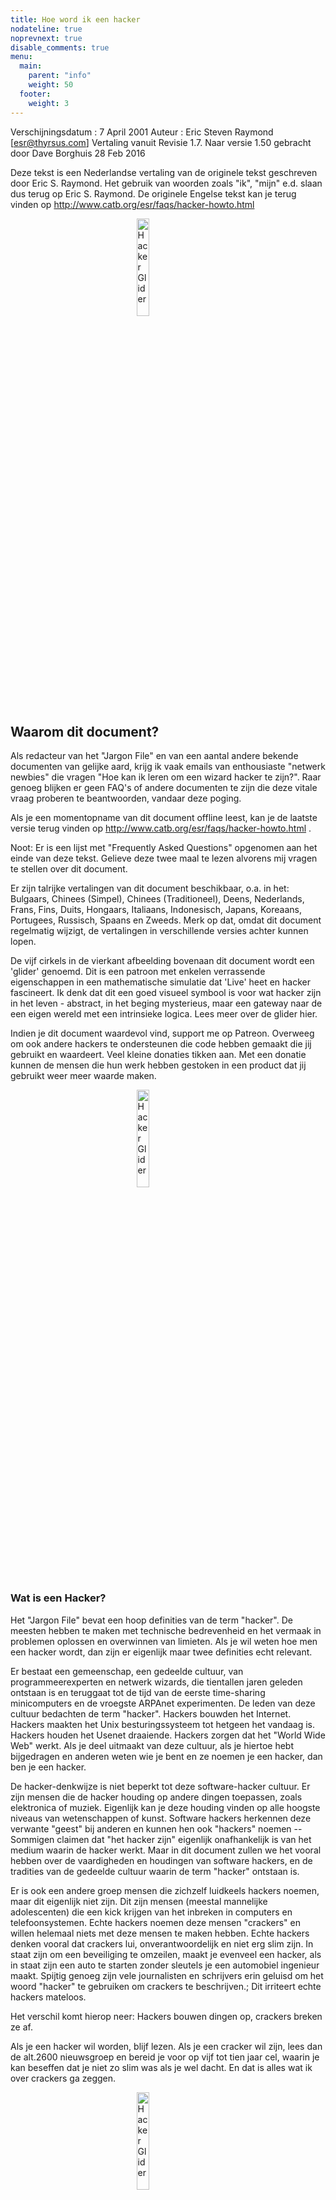 ```yaml
---
title: Hoe word ik een hacker
nodateline: true
noprevnext: true
disable_comments: true
menu:
  main:
    parent: "info"
    weight: 50
  footer:
    weight: 3
---
```


Verschijningsdatum : 7 April 2001 Auteur : Eric Steven Raymond [esr@thyrsus.com] Vertaling vanuit Revisie 1.7. Naar versie 1.50 gebracht door Dave Borghuis 28 Feb 2016

Deze tekst is een Nederlandse vertaling van de originele tekst geschreven door Eric S. Raymond. Het gebruik van woorden zoals "ik", "mijn" e.d. slaan dus terug op Eric S. Raymond. De originele Engelse tekst kan je terug vinden op http://www.catb.org/esr/faqs/hacker-howto.html

<img alt="Hacker Glider" src="/images/glider.png"  style="display: block;margin-left: auto; margin-right: auto;width: 20%;">



## Waarom dit document?
Als redacteur van het "Jargon File" en van een aantal andere bekende documenten van gelijke aard, krijg ik vaak emails van enthousiaste "netwerk newbies" die vragen "Hoe kan ik leren om een wizard hacker te zijn?". Raar genoeg blijken er geen FAQ's of andere documenten te zijn die deze vitale vraag proberen te beantwoorden, vandaar deze poging.

Als je een momentopname van dit document offline leest, kan je de laatste versie terug vinden op http://www.catb.org/esr/faqs/hacker-howto.html .

Noot: Er is een lijst met "Frequently Asked Questions" opgenomen aan het einde van deze tekst. Gelieve deze twee maal te lezen alvorens mij vragen te stellen over dit document.

Er zijn talrijke vertalingen van dit document beschikbaar, o.a. in het: Bulgaars, Chinees (Simpel), Chinees (Traditioneel), Deens, Nederlands, Frans, Fins, Duits, Hongaars, Italiaans, Indonesisch, Japans, Koreaans, Portugees, Russisch, Spaans en Zweeds. Merk op dat, omdat dit document regelmatig wijzigt, de vertalingen in verschillende versies achter kunnen lopen.

De vijf cirkels in de vierkant afbeelding bovenaan dit document wordt een 'glider' genoemd. Dit is een patroon met enkelen verrassende eigenschappen in een mathematische simulatie dat 'Live' heet en hacker fascineert. Ik denk dat dit een goed visueel symbool is voor wat hacker zijn in het leven - abstract, in het beging mysterieus, maar een gateway naar de een eigen wereld met een intrinsieke logica. Lees meer over de glider hier.

Indien je dit document waardevol vind, support me op Patreon. Overweeg om ook andere hackers te ondersteunen die code hebben gemaakt die jij gebruikt en waardeert. Veel kleine donaties tikken aan. Met een donatie kunnen de mensen die hun werk hebben gestoken in een product dat jij gebruikt weer meer waarde maken.


<img alt="Hacker Glider" src="/images/glider.png"  style="display: block;margin-left: auto; margin-right: auto;width: 20%;">

### Wat is een Hacker?
Het "Jargon File" bevat een hoop definities van de term "hacker". De meesten hebben te maken met technische bedrevenheid en het vermaak in problemen oplossen en overwinnen van limieten. Als je wil weten hoe men een hacker wordt, dan zijn er eigenlijk maar twee definities echt relevant.

Er bestaat een gemeenschap, een gedeelde cultuur, van programmeerexperten en netwerk wizards, die tientallen jaren geleden ontstaan is en teruggaat tot de tijd van de eerste time-sharing minicomputers en de vroegste ARPAnet experimenten. De leden van deze cultuur bedachten de term "hacker". Hackers bouwden het Internet. Hackers maakten het Unix besturingssysteem tot hetgeen het vandaag is. Hackers houden het Usenet draaiende. Hackers zorgen dat het "World Wide Web" werkt. Als je deel uitmaakt van deze cultuur, als je hiertoe hebt bijgedragen en anderen weten wie je bent en ze noemen je een hacker, dan ben je een hacker.

De hacker-denkwijze is niet beperkt tot deze software-hacker cultuur. Er zijn mensen die de hacker houding op andere dingen toepassen, zoals elektronica of muziek. Eigenlijk kan je deze houding vinden op alle hoogste niveaus van wetenschappen of kunst. Software hackers herkennen deze verwante "geest" bij anderen en kunnen hen ook "hackers" noemen -- Sommigen claimen dat "het hacker zijn" eigenlijk onafhankelijk is van het medium waarin de hacker werkt. Maar in dit document zullen we het vooral hebben over de vaardigheden en houdingen van software hackers, en de tradities van de gedeelde cultuur waarin de term "hacker" ontstaan is.

Er is ook een andere groep mensen die zichzelf luidkeels hackers noemen, maar dit eigenlijk niet zijn. Dit zijn mensen (meestal mannelijke adolescenten) die een kick krijgen van het inbreken in computers en telefoonsystemen. Echte hackers noemen deze mensen "crackers" en willen helemaal niets met deze mensen te maken hebben. Echte hackers denken vooral dat crackers lui, onverantwoordelijk en niet erg slim zijn. In staat zijn om een beveiliging te omzeilen, maakt je evenveel een hacker, als in staat zijn een auto te starten zonder sleutels je een automobiel ingenieur maakt. Spijtig genoeg zijn vele journalisten en schrijvers erin geluisd om het woord "hacker" te gebruiken om crackers te beschrijven.; Dit irriteert echte hackers mateloos.

Het verschil komt hierop neer: Hackers bouwen dingen op, crackers breken ze af.

Als je een hacker wil worden, blijf lezen. Als je een cracker wil zijn, lees dan de alt.2600 nieuwsgroep en bereid je voor op vijf tot tien jaar cel, waarin je kan beseffen dat je niet zo slim was als je wel dacht. En dat is alles wat ik over crackers ga zeggen.


<img alt="Hacker Glider" src="/images/glider.png"  style="display: block;margin-left: auto; margin-right: auto;width: 20%;">

## De Hacker houding
Hackers lossen problemen op en bouwen dingen. Ze geloven in vrijheid en vrijwillige wederzijdse hulp. Om geaccepteerd te worden als hacker, moet je je gedragen alsof je deze houding uit jezelf hebt. En om je zo te gedragen, moet je echt geloven in deze houding.

Als je denkt dat het aankweken van hacker houding gewoon een manier is om geaccepteerd te worden in de cultuur, dan snap je het niet. De persoon worden die deze dingen gelooft is belangrijk voor jou: Door te helpen leer je bij en blijf je gemotiveerd. Zoals in alle creatieve kunsten is de meest effectieve manier om een meester te worden, het imiteren van de denkwijze van de meesters - niet enkel intellectueel, maar ook emotioneel.

Of, zoals het volgende Zen gedicht het zegt:

<pre>
Om het pad te volgen:
kijk je naar de meester,
volg je de meester,
loop je mee met de meester,
doorzie je de meester,
word je de meester.
Aldus, als je een hacker wil worden, herhaal je deze dingen totdat je ze gelooft.
</pre>
#### De wereld zit vol met fascinerende problemen die wachten om opgelost te worden.
Een hacker zijn, staat garant voor een hoop plezier, maar het is het soort plezier dat veel moeite kost. Deze moeite vereist motivatie. Een succesvol atleet krijgt zijn motivatie van een soort fysiek genot door zijn lichaam te laten werken, harder, zijn eigen fysieke grenzen verleggend. Analoog, moet een hacker zijn genot krijgen door het oplossen van problemen, het aanscherpen van vaardigheden, en het uitoefenen van intelligentie.

Als je niet de persoon bent waarbij dit als natuurlijk aanvaard wordt, dan moet je zo'n persoon worden. Anders zal je merken dat je hack-energie gesloopt wordt door afleidingen zoals seks, geld en maatschappelijke goedkeuring.

(Je moet ook een soort van geloof in je eigen leercapaciteit ontwikkelen -- een geloof dat, zelfs al weet je niet alles om een probleem op te lossen, je toch helpt om een gedeelte op te lossen. Uit dit deel kan je genoeg leren om het volgende deelprobleem op te lossen, enzovoort, totdat het geheel opgelost is.)

#### Niemand zou ooit een probleem twee maal moeten oplossen.
Een creatief brein is een waardevolle, beperkte bron. Deze moet niet verspild worden aan het heruitvinden van het wiel als er nog zo veel fascinerende nieuwe problemen te wachten staan.

Om je als een hacker te gedragen, moet je geloven dat de "denk-tijd" van andere hackers waardevol is - zo waardevol dat het bijna een morele taak is om informatie te delen, problemen op te lossen en de oplossingen aan andere hackers te geven zodat zij nieuwe problemen kunnen oplossen in plaats van zich eeuwig en opnieuw met de oude bezig te houden.

Je moet niet geloven dat je verplicht bent om jou creatief product helemaal weg te geven. Alhoewel de hackers die dit wel doen, het meeste respect van andere hackers krijgen. Het is consistent met de hacker waarden, om genoeg "oplossingen" te verkopen om je eten, onderdak en computer van te betalen. Het is natuurlijk mooi meegenomen als je je gezin ermee kunt onderhouden of zelfs mee rijk mee kan worden, zolang je maar de loyaliteit voor de kunst en de andere hackers niet vergeet.

### Verveling en eentonig werk zijn des duivels.
Hackers (en creatieve mensen in het algemeen) zouden zich nooit mogen vervelen of zich uitsloven met onnozel repetitief werk omdat, wanneer zij dit wel doen, ze niet kunnen doen hetgeen zij alleen kunnen doen: nieuwe problemen oplossen. Deze verspilling raakt iedereen. Daarom zijn verveling en eentonig werk niet alleen onplezierig, maar eigenlijk des duivels.

Om je te gedragen zoals een hacker, moet je dit sterk geloven, sterk genoeg om de saaie of repetitieve stukken te automatiseren, niet alleen voor jezelf, maar ook voor anderen. (Vooral voor andere hackers).

(Er is blijkbaar één voor de hand liggende uitzondering. Hackers zullen soms dingen doen die repetitief of saai lijken voor de waarnemer als een soort van geest verfrissende oefening, of om een vaardigheid of een ervaring op te doen die je niet op een andere manier kan beleven. Maar dit is hun keuze, niemand met hersenen zou ooit gedwongen mogen worden in een situatie die hem verveeld.)

### Vrijheid is goed.
Hackers zijn van nature antiautoritair. Iedereen die jou bevelen kan geven, kan je dwingen te stoppen met het oplossen van problemen waardoor je gefascineerd bent. En, rekeninghoudend met de manier waarop een autoritair brein werkt, een ijzingwekkend onnozele reden hiervoor vinden. Een autoritair houding zal dus altijd en overal bestreden moeten worden, zodat dit jou en de andere hackers het zwijgen niet kan opleggen.

(Dit is niet hetzelfde als alle autoriteit weren. Kinderen moeten begeleid worden en criminelen gestraft. Een hacker kan akkoord gaan met sommige vormen van autoriteit om iets te bereiken dat het waard is om bevelen op te volgen. Maar dit is gelimiteerd, een gezonde ruil. De persoonlijke overgave die autoritairen willen, komt niet ter sprake.)

Autoritairen gedijen op censuur en geheimhouding. Ze wantrouwen vrijwillige hulp en uitwisseling van informatie. Ze houden enkel van "medewerking" die zij controleren. Je gedragen als een hacker, zal je een instinctieve vijandigheid opleveren voor censuur, geheimhouding, en het gebruik van geweld en bedrog om verantwoordelijke volwassenen te dwingen. Jij moet willen en durven te reageren voor dit geloof.

### Houding is geen vervangmiddel voor competentie.
Om een hacker te zijn, moet je enkele van deze houdingen aankweken. Maar enkel houdingen zal je evenveel in een hacker veranderen als het je in een atleet of een rock star zal veranderen. Om een hacker te worden heb je intelligentie, oefening en toewijding nodig. En dat kost je veel werk.

Je moet dus leren om houding te wantrouwen en iedere vorm van competentie te respecteren. Hackers zullen geen tijd verspillen met "acteurs", maar zij aanbidden vakkundigheid, vooral vakkundigheid in het hacken, maar alle vakkundigheid is goed. Een vakkundigheid in bepaalde gebieden die moeilijk zijn om aan te leren is zeer goed, en een vakkundigheid met veeleisende vaardigheden die veel mentale accuraatheid, ambacht en concentratie vereisen is het beste.

Als je vakkundigheid vereert, zal je het zelf ontwikkelen. Het harde werk en de dedicatie zullen een soort van intens spel worden in plaats van eentonig werk. En dat is vitaal om een hacker te worden.


<img alt="Hacker Glider" src="/images/glider.png"  style="display: block;margin-left: auto; margin-right: auto;width: 20%;">
### Basis Hack-vaardigheden
Een hacker houding is vitaal, maar vaardigheden zijn nog vitaler. Houding is geen vervangmiddel voor competentie, en er is een zekere basis van vaardigheden die je moet hebben voordat een echte hacker er ook maar aan denkt om je een hacker te noemen.

Deze basis verandert traag met de tijd wanneer technologie nieuwe vaardigheden creëert en oude overbodig maakt. Bijvoorbeeld: Vroeger was programmeren in machinecode een vereiste, maar tot recentelijk geen enkele HTML. Vandaag de dag komen de vaardigheden hier op neer:

### Leer programmeren.
Dit is vanzelfsprekend een fundamentele hack-vaardigheid. Als je geen enkele programmeertaal kent, raad ik je aan om met Python te beginnen. Het is goed ontworpen, goed gedocumenteerd en relatief eenvoudig voor beginners. Ondanks het feit dat het een goede eerste taal is, is het niet zomaar een speelgoedje: het is erg krachtig en flexibel en erg geschikt voor grote projecten. Ik heb een meer gedetailleerde Python evaluatie geschreven. Een handleiding is beschikbaar op de Python website.

Voorheen adviseerde ik Java als een goede taal om als eerste te leren, maar commentaar[1] hierop heeft me van gedachten laten veranderen. Een hacker kan niet zoals het zeggen "Als je een hamer hebt, lijkt alles een spijker'"; je moet weten wat de componenten daadwerkelijk doen. Nu denk ik dat het beste is om C en Lisp eerst te leren en dan Java.

Er is misschien een algemeen punt hier. Als een taal te veel voor je doet kan dit goed voor je productie zijn en slecht voor het leren van een taal. Java is niet de enige taal met dit probleem; web frameworks zoals RubyOnRails, CakePHP, Django maken het te eenvoudig om een oppervlakkig basis begrip dat je niet de diepgang geeft als je een moeilijk probleem moet oplossen, of zelfs het debuggen van een eenvoudig probleem.

Als je serieus wil gaan programmeren, moet je C leren, de kerntaal van Unix. C++ is nauw verwant met C. Als je al een van de twee kent, is het leren van de andere niet moeilijk. Geen van de twee talen is echter geschikt om mee te beginnen.

Andere talen die van belang zijn voor hackers zijn Perl en LISP. Perl is de moeite waard om te leren voor praktische redenen: Het wordt vaak gebruikt voor actieve pagina's en voor systeembeheer. Dus ook al ga je nooit een programma in Perl schrijven, je zou toch in staat moeten zijn om Perl code te lezen. LISP is de moeite waard om te leren voor de diepe verlichtende ervaring die het met zich meebrengt. Deze ervaring zal je een betere programmeur maken voor de rest van je dagen, zelfs al gebruik je LISP bijna nooit.

Eigenlijk is het het beste om alle vijf deze talen te leren (Python, Java, C/C++, Perl en LISP). Behalve het feit dat deze de belangrijkste hack programmeertalen zijn, representeren ze zeer verschillende toenaderingen tot het programmeren, en elk van deze talen zal waardevolle dingen bijdragen.

Ik kan geen complete instructies geven over hoe je moet leren programmeren: het is een complexe vaardigheid. Maar ik kan wel vertellen dat boeken en cursussen het niet zullen doen (Vele, misschien zelfs de meeste hackers hebben het uit zichzelf geleerd.) Je kunt de taal features - stukjes kennis - wel leren uit boeken, maar de denkwijze die de kennis tot een levendige vaardigheid maakt kun je enkel leren door oefening en leercontacten. Wat je moet doen is (a) code lezen en (b) code schrijven.

Peter Norvig, een van de Google's beste hackers en co-autheur van het meest gebruikte leerboek over AI (Kunstmatige Intelligentie), heeft een essay geschreven "Teach Yourself Programming in Ten Years". Zijn "recept voor programmeer succes" is je aandacht meer dan waard.

Leren programmeren is zoals het leren van een gewone taal. De beste manier om het te doen is wat dingen te lezen van meesters in het vak, een paar dingen proberen te schrijven, een pak meer te lezen, een beetje schrijven, weer veel te lezen, weer een beetje schrijven ... Herhaal dit totdat je een soort van kracht en kunde bereikt die lijkt op hetgeen je in je modellen ziet.

Goede code vinden om te lezen was vroeger moeilijk, omdat er weinig grote programma's als broncode beschikbaar waren voor beginnende hackers om te lezen en mee te "spelen". Dit is drastisch veranderd: Open-source software, Programmeer tools en besturingssystemen (allen gebouwd door hackers) zijn nu overal beschikbaar. Hetgeen mooi aansluit met het volgende onderwerp...

#### Haal een van de open-source Unixes en leer het gebruiken.
Ik neem aan dat je een PC hebt en toegang kan krijgen tot deze (Wat is het toch zo gemakkelijk vandaag :-) ). De belangrijkste eerste stappen die elke newbie kan nemen om hacker vaardigheden te verwerven is een kopie bemachtigen van Linux, of een ander BSD-Unix, het te installeren en deze te gebruiken.

Ja, er is zijn andere besturingssystemen in de wereld dan Unix, maar deze worden binair verspreid: je kan de code niet lezen, en niet wijzigen. Met een DOS, Windows machine of MacOs leren hacken, is zoals leren dansen met een harnas.

Trouwens, Unix is het besturingssysteem van het Internet. Alhoewel je het Internet kan leren gebruiken zonder Unix te kennen, kun je geen Internet hacker zijn zonder Unix te begrijpen. Voor deze reden is de hacker cultuur vandaag de dag sterk Unix-gecentreerd. (Dit was niet altijd zo, en sommige hackers van de oude garde zijn hier nog steeds niet blij mee, maar de symbiose tussen Unix en het Internet is zo sterk geworden, dat zelfs Microsoft hier niet echt een vinger in de pap krijgt.

Dus, haal Unix in huis - Ik houd persoonlijk van Linux, maar er zijn andere (En ja, het is mogelijk om Linux en DOS/Windows op dezelfde machine te hebben). Leer het. Gebruik het. Speel ermee. Ga ermee op Internet. Lees de code. Wijzig de code. Je zal met het besturingssysteem programmeer tools krijgen (inclusief C, LISP, Python en Perl). Tools, zo krachtig, dat Windows gebruikers hier enkel van kunnen dromen. Je zal plezier hebben en meer kennis opslorpen dan je je realiseert totdat je op een dag terug kijkt als een meester hacker.

Om Unix te leren: The Loginataka. Kijk ook naar The Art of Unix Programming.

De blog 'Go Larval!' is een venster op het leerproces van een nieuwe Linux gebruiker dat helder en eenvoudig uitlegt. De post 'How I Learned Linux' is een goede startpunt.

Om een Linux te krijgen ga naar 'Linux Online!' site, waar je een versie kunt downloaden of ga naar je lokale Linux gebruikers groep om je te helpen met de installatie.

Gedurende de eerste jaren van deze HOWTO's gaf ik aan dat voor een nieuwe gebruiker alle Linux distributies vrijwel gelijk waren. Maar sinds 2006-2007 is er een duidelijke eerste keus : Ubuntu. Terwijl de andere distributies hun eigen sterke punten hebben is Unbuntu verreweg de meest toegankelijke distributie voor Linux newbies. Pas echter op, Unbuntu gebruikt zijn eigen grafische interface 'Unity' als default, de Xubuntu or Kubuntu varianten zijn beter.

Je vindt BSD Unix en broncode op www.bsd.org.

Een goede manier om te begingen is wat men noemt 'Live CD', een distributie die helemaal draait vanuit de CD zonder dat het je HD wijzigt. Het is wat traag maar is wel de beste manier om de mogelijkheden te testen zonder dat je drastische aanpassingen hoeft te doen.

Ik heb een beginsel geschreven over de basis van Unix en het Internet.

Vandaag de dag zijn de installatie procedures goed genoeg om als newbie zelfstandig te doen. (maak wel een backup !) Bezoek je locale Linux gebruikers groep om contact te maken en vragen te stellen. Het kan geen kwaad en zou het proces wat soepeler maken.


### Leer het World Wide Web gebruiken en HTML te schrijven.
De meeste dingen uit de hacker cultuur gebeuren achter te schermen. Ze helpen fabrieken, kantoren en universiteiten zonder enige impact op de manier waarop niet-hackers leven. Het Web is een zeer grote uitzondering, het grote glimmende hacker speelgoed waarvan zelfs de politiek durven toegeven dat het de wereld veranderd. Om deze reden alleen al (en een hoop andere) moet je leren hoe je op het Web werkt.

Dit wil niet zeggen dat je moet leren hoe je een browser gebruikt (iedereen kan dat), maar je moet leren hoe je HTML schrijft, de opmaaktaal van het Web. Als je niet kan programmeren, dan zal het schrijven van HTML je een aantal mentale gewoonten leren die je zullen helpen. Bouw een homepage. (Er zijn goede beginners handleidingen op het Web, hier is er eentje.)

Maar enkel door een homepage te hebben, kom je niet eens in de buurt om een hacker te worden. Het Web staat vol met homepages. De meesten staan vol met zinloze, inhoudsloze rotzooi - misschien mooie grafische rotzooi, maar toch nog steeds rotzooi. (Voor meer zie The HTML Hell Page).

Om de moeite waard te zijn, moet je pagina inhoud hebben - Het moet interessant zijn en/of nuttig voor andere hackers. En dat brengt ons weer bij het volgende onderwerp...


### Leer goed Engels
Als een Amerikaan en native Engels spreker, was ik onwillig om dit te suggereren, uit vrees dat dit als een soort culturele imperialisme word gezien. Maar verscheidene anderstaligen hebben me gewezen op dat Engels de werktaal is van hacker cultuur en het internet, je hebt dit nodig om te kunnen functioneren in de hacker community.

Rond 1991 leerde is dat vele hacker die Engels als tweede taal heeft gebruiken om technische discussie te voeren zelfs als zij beide dezelfde moedertaal spreken; volgens hun heeft Engels een rijkere technische vocabulaire dan elke andere taal en is daarom simpelweg de beste gereedschap 'for the job'. Om gelijke redenen zijn vertalingen van technische boeken in het Engels meestal onbevredigend vertaald.

Linus Torvalds, een Fin, schrijft zijn commentaar in het Engels (het is bij hem nooit opgekomen om dit anders te doen). Zijn vloeiend Engels is een belangrijke factor geweest voor het werven van een wereldwijde community ontwikkelaars voor Linux. Een voorbeeld om te volgen.

Een moedertaal Engels geeft geen garantie dat je taal vaardigheid voldoende is om te kunnen functioneren als hacker. Als je schrijven semi-geletterd, ongrammaticaal en vol met fouten, vele hackers (inclusief mezelf) zou je negeren. Slecht schrijven maakt je nog niet een slechte denker, is er meestal een sterke correlatie. Als je niet goed kunt schrijven leer dit.


<img alt="Hacker Glider" src="/images/glider.png"  style="display: block;margin-left: auto; margin-right: auto;width: 20%;">
### Status in de Hacker cultuur
Zoals de meeste culturen zonder een geldelijke economie, draait het "hackerrijk" rond reputatie. Je probeert om interessante problemen op te lossen. Hoe interessant deze zijn en hoe goed jouw oplossingen zijn is enkel aan jouw technische equivalenten of superieuren om te beoordelen.

Overeenkomstig, als je het hacker spel speelt, dan leer je om jouw score bij te houden door hetgeen andere hackers denken van jouw vaardigheden (Dit is ook waarom je niet echt een hacker bent voordat anderen je herhaaldelijk zo betitelen.) Dit feit wordt overschaduwd door het beeld dat hacken een eenzaam werk is, en een oud hacker-cultuur taboe (Langzaam verdwijnt deze taboe, maar ze is er nog steeds): niet toegeven dat ego en externe bevestiging betrokken zijn bij iemands motivatie.

Specifiek, het "hackerrijk", is wat antropologen een geschenk cultuur noemen. Je wint niet aan reputatie door anderen te domineren, of door mooi te zijn, noch door dingen te hebben die anderen willen, maar door dingen weg te geven. Vooral door jouw tijd, creativiteit en resultaten van je vaardigheden weg te schenken.

Er zijn praktisch vijf soorten dingen die je kan doen om gerespecteerd te worden door hackers:

### Schrijf open-source software
Het eerste (en het meest centrale en traditionele) is om programma's te schrijven waarvan andere hackers denken dat ze nuttig zijn en de broncode aan de gehele hacker cultuur te geven.

(We noemden dit vroeger "free software", maar dit was verwarrend voor vele mensen omdat ze niet zeker waren wat "free" betekende (vrij of gratis). Velen prefereren nu de term "open-source" software).

De "half-goden" van het "hackerrijk" zijn de mensen die grote, bruikbare programma's hebben geschreven van algemeen nut en die dan gratis weg hebben gegeven zodat nu iedereen deze programma's kan gebruiken.

Maar er is hier een fijne historische punt. Terwijl hackers altijd hebben opgekeken naar de opensource ontwikkelaars als de harde kern van de community, voor de midden jaren 90 werkten de meeste hackers aan closed source. Dit was wanneer ik de eerste versie van deze FAQ schreef ; vanaf 1997 is opensource meer mainstream en is dit gewijzigd. Vandaag de dag is de 'hacker community' en de 'open source ontwikkelaar' in essentie dezelfde cultuur en gemeenschap - maar het is de moeite waard om te herinneringen dat dit niet altijd zo was. Voor meer informatie zie het hoofdstuk "Historische noot : Hacken, Open Source en Free Source".

#### Help door het testen en het debuggen van open-source software
Ook degenen die open-source software helpen debuggen, helpen. In deze onperfecte wereld, spenderen we onvermijdelijk de meeste ontwikkelingstijd aan het debuggen van software. Dit is waarom iedere open-source auteur die nadenkt, zal zeggen dat goede beta-testers (degenen die symptomen helder omschrijven, problemen goed kunnen lokaliseren, fouten kunnen tolereren in een "quickie release", en een paar diagnostische routines willen uitvoeren), hun gewicht in goud waard zijn. Zelfs slechts één van hen kan het verschil maken tussen een debug fase die een lange, uitputtende nachtmerrie wordt, of eentje die slechts voor een kleine, heilzame overlast zorgt.

Als je een newbie bent, probeer dan een programma (dat je interesseert) in ontwikkeling te vinden en wordt een goede beta-tester. Er is een natuurlijke evolutie in het helpen bij programma's: van testen, via debuggen tot uiteindelijk het wijzigen ervan. Je zal een hoop leren op deze manier, en een goed "karma" ontwikkelen met mensen die je later verder zullen helpen.

### Publiceer nuttige informatie
Een ander goed ding om te doen, is om interessante en nuttige informatie te verzamelen en te filteren tot web pagina's of andere documenten zoals "Frequently Asked Questions" (FAQ's) en deze dan door iedereen beschikbaar maken.

De makers van grote technische FAQ's, krijgen bijna evenveel respect als open-source auteurs.

### Help de infrastructuur draaiende te houden
De hacker-cultuur (en per definitie dus ook de ontwikkelingsafdeling van het Internet) bestaat uit vrijwilligers. Er is een hoop noodzakelijk, maar onaantrekkelijk werk dat gedaan moet worden om dingen draaiende te houden. Zoals het beheren van mailinglijsten, het modereren van nieuwsgroepen, het onderhouden van grote software archieven, het opstellen van RFC's en andere technische standaarden.

De mensen die zo'n soort werk doen krijgen zeer veel respect, want iedereen weet dat deze dingen enorm veel tijd in beslag nemen en niet zo leuk zijn als het spelen met code. Dit soort dingen doen geeft blijk van dedicatie.

### Dien de hacker cultuur zelf
Als laatste kan je de cultuur zelf dienen en uitbreiden (Door, bijvoorbeeld, een tekst te schrijven over hoe je een hacker wordt :-) ). Dit is niet iets dat je onmiddellijk kan doen. Je moet al een tijdje aanwezig zijn en bekend worden door één van de bovenstaande dingen eerst te doen.

De hacker cultuur zelf heeft geen leiders, maar wel helden, stamouderen, historici en woordvoerders. Wanneer je je lang genoeg in de loopgraven begeeft, kan je zo iemand worden. Let op: Hackers wantrouwen ego in hun stamouderen, dus zichtbaar streven naar zo'n titel is gevaarlijk. In plaats van ernaar te streven, moet je zorgen dat je toevallig op zo'n plaats beland, en dan eerlijk en genadig blijven over je status.


<img alt="Hacker Glider" src="/images/glider.png"  style="display: block;margin-left: auto; margin-right: auto;width: 20%;">

### De Hacker/Nerd connectie
In tegenstelling tot de populaire mythe, hoef je geen nerd te zijn om een hacker te worden. Het help wel, in vele gevallen zijn hackers in feite nerds. Sociaal uit de boot vallen helpt je geconcentreerd te blijven op de belangrijke dingen zoals denken en hacken.

Omwille van deze reden nemen vele hackers de term "nerd" of zelfs het ergere "geek" als een naamkaartje van trots: Het is een manier om hun onafhankelijkheid van normale sociale verwachtingen uit te drukken.

Als je het klaarspeelt om je te concentreren op hacken en ook nog een sociaal leven te hebben, dan is dat goed. Dit is nu veel eenvoudiger dan toen ik een newbie was in de jaren '70, toen het volk een stuk onvriendelijker was tegen techno-nerds. Er is nu zelfs een groeiend aantal mensen dat zich realiseert dan hackers vaak uitstekende vriend(in)en en echtgenote[n/s] zijn.

Als je je aangetrokken voelt tot hacken omdat je geen sociaal leven hebt, dan is dat ook goed - je zal tenminste geen problemen hebben om je te concentreren. Misschien zal je later wel een sociaal leven krijgen.


<img alt="Hacker Glider" src="/images/glider.png"  style="display: block;margin-left: auto; margin-right: auto;width: 20%;">

### Stijlpunten
Om een hacker te zijn, moet je de hacker denkwijze volgen. Er zijn een aantal dingen die je kan doen als je niet aan een computer zit die blijken te helpen. Dit zijn geen substituten voor hacken (Niets is) maar vele hackers doen deze dingen, en voelen dat deze dingen op een of andere manier in verbinding staan met het hacken.

Leer je eigen taal goed beheersen. Alhoewel het een algemeen stereotiepe is dat programmeurs niet kunnen schrijven, zijn een groot aantal hackers (inclusief de beste die ik ken) zeer taalvaardig en goede schrijvers.

- Lees sience-fiction. Ga naar een science-fiction conventie (Een goede manier om in contact te komen met andere hackers).
- Bestudeer Zen en/of beoefen een gevechtssport. (De mentale discipline lijkt hetzelfde op belangrijke manieren.)
- Ontwikkel een analytisch oor voor muziek. Leer verscheidene soorten muziek te appreciëren. Leer een instrument te bespelen, of te zingen.)
- Ontwikkel je waardering voor "puns" en woordspelingen.

Hoe meer dingen je hiervan reeds doet, hoe waarschijnlijker het is dat je van nature uit al een hacker bent. Waarom deze dingen belangrijk zijn is niet helemaal duidelijk, maar ze zijn verbonden met het gebruik van beide hersenhelften, iets dat belangrijk is. (Hackers moeten, en logisch kunnen redeneren, en direct daarna uit de ogenschijnlijke logica van een probleem kunnen stappen.)

Tenslotte, een aantal dingen om zeker niet te doen:

- Gebruik geen gekke, grootse gebruikers- of schermnamen
- Raak niet verzeild in "flame wars" op het Usenet (Of ergens anders).
- Noem jezelf geen "cyberpunk" en verspil je tijd ook niet met degenen die dit wel doen.
- Publiceer of email niet iets dat vol staat met spellingsfouten of slecht taalgebruik.
De enige reputatie die je met deze dingen krijgt, is die van een domkop. Hackers hebben olifantengeheugens: het kan jaren duren vooraleer je vroegere blunders vergeten zijn en je geaccepteerd wordt.

Het probleem van de schermnamen of schuilnamen vereist een verklaring. Je identiteit verbergen achter schuilnamen is een kinderachtige en gekke karaktertrek van crackers, Warez d00dz en andere lagere levensvormen. Hackers doen dit niet: Ze zijn trots op wat ze doen. Hetgeen ze doen willen ze dus geassocieerd zien met hun echte namen. Dus indien je een schermnaam hebt, laat die maar vallen. De hacker cultuur zal je zien als een "loser".


<img alt="Hacker Glider" src="/images/glider.png"  style="display: block;margin-left: auto; margin-right: auto;width: 20%;">

## Historische noot : Hacken, Open Source en Free Source
Toen ik oorspronkelijk deze FAQ schreef eind 1996, waren de omstandigheden heel anders dan vandaag de dag. Een paar opmerkingen over deze veranderingen kunnen zaken verhelderen voor de mensen die in de war zijn over de relatie van open source, free software, en Linux en de hacker community. Als je niet nieuwsgierig bent naar dit, kunt je direct doorgaan naar de FAQ en bibliografie.

De hacker ethiek en community zoals ik het hier heb beschreven dateren van lang voor de opkomst van Linux in 1990; ik werd voor het eerst betrokken rond 1976, en zijn wortels die direct zijn terug te voeren op de vroege jaren 1960. Maar voor Linux, werd het meest hacken gedaan op proprietary besturingssystemen of een handvol van de quasi-experimentele homegrown systemen zoals MIT's ITS die nooit buiten hun oorspronkelijke academische kringen werden ingezet. Hoewel er sprake was van enkele eerdere (pre-Linux) pogingen om deze situatie te veranderen, was hun invloed op zijn best zeer marginaal en beperkt tot de community's van toegewijde ware gelovigen die kleine minderheden binnen de hacker gemeenschap waren, laat staan ​​met betrekking tot de grotere wereld van de software in het algemeen.

Wat heet nu "open source" gaat terug tot de hacker community doet, maar tot 1985 was het een niet nader genoemde volks praktijk in plaats van een bewuste beweging met theorieën en manifesten die eraan verbonden zijn. Dit prehistorie eindigde toen, in 1985, elite-hacker Richard Stallman ( "RMS") geprobeerd om het een naam te geven aan - "free software". Maar zijn daad van naamgeving was ook een daad van claimen; hij verbonden ideologische bagage aan de "free software" label, die een groot deel van de bestaande hacker community nooit is geaccepteerd. Als gevolg hiervan werd de "free software" label breed verworpen door een substantiële minderheid van de hacker gemeenschap (vooral bij die in verband met BSD Unix), en gebruikt met ernstig, maar stille bezwaren van een meerderheid van de rest (waaronder ikzelf).

Ondanks deze reserveringen, houdt RMS's definitie van “free software” stand in de hacker community tot midden van de jaren 1990. Het werd pas serieus uitgedaagd door de opkomst van Linux. Linux geeft open source-ontwikkeling een natuurlijke plek. Vele projecten worden uitgegeven onder de voorwaarden die we nu open-source noemen zijn gemigreerd van proprietary Unixen naar Linux. De Linux community is explosief gegroeid, veel groter en meer heterogeen dan de pre-Linux hacker cultuur. RMS heeft geprobeerd om al deze activiteiten in zijn "vrije software" beweging te integreren, maar werd gedwarsboomd door zowel de enorme diversiteit van de Linux-gemeenschap en de publieke scepsis van zijn oprichter, Linus Torvalds. Torvalds bleef de term "free software" gebruiken bij gebrek aan een alternatief, maar publiekelijk afgewezen RMS ideologische bagage. Veel jongere hackers volgden.

In 1996, toen ik voor het eerst dit Hacker HOWTO publiceerde, was de hacker community snel aan het reorganiseren rond Linux en een handvol andere open-source besturingssystemen (met name die afstammen van BSD Unix). Gemeenschap herinnering aan het feit dat de meesten van ons tientallen jaren had doorgebracht met het ontwikkelen van closed-source software op closed-source besturingssystemen was nog niet begonnen te vervagen, maar dat feit werd al snel een ver verleden; hackers waren, in toenemende mate, zichzelf aan het definiëren door hun verbinding aan de open source projecten zoals Linux of Apache.

De term "open source", was echter nog bedacht; dit kwam pas in begin 1998. Wanneer dit gebeurde werd het door de meeste hackers in de community binnen de komende half jaar geadopteerd; de uitzondering was een minderheid die ideologisch verbintenis hadden met de term “free software”. Sinds 1998, en vooral na 2003, is de betekenis van 'hacking' met een 'open-source (en free software) ontwikkeling " bijna synoniem . Vandaag is er weinig zin in een poging om onderscheid te maken tussen deze categorieën, en het lijkt onwaarschijnlijk dat zal veranderen in de toekomst.

Het is goed te beseffen echter dat dit niet altijd zo was.

<img alt="Hacker Glider" src="/images/glider.png"  style="display: block;margin-left: auto; margin-right: auto;width: 20%;">

# Andere bronnen
Peter Seebach onderhoudt een uitstekende Hacker FAQ voor managers die niet weten hoe ze hackers moeten aanpakken.

Ik heb ook "A Brief History Of Hackerdom" geschreven.

Ik heb een tekst geschreven met als titel "The Cathedral and the Bazaar" , die verklaart hoe de Linux en de open-source cultuur in elkaar zit. Dit onderwerp heb ik zelfs nog rechtstreekster beschreven in het vervolg: Homesteading the Noosphere.

Rick Moen heeft een uitstekend artikel geschreven over hoe je een Linux gebruikersgroep opstart.

# Veel gestelde vragen / FAQ
##### Hoe weet ik ik of ik al een hacker ben?
Stel jezelf de volgende drie vragen:

- Spreek je code, vloeiend?
- Kun je identificeren met de doelen en waarden van de hacker community?
- Heeft een gevestigde lid van de hacker community je ooit een hacker genoemd?

Als u 'ja' kunt beantwoorden op alle drie vragen, bent je al een hacker. Geen twee zijn op zich voldoende.

De eerste test is over vaardigheden. U passeert het waarschijnlijk als je de minimale technische vaardigheden heeft die eerder zijn beschreven in dit document. Je vliegt er dwars doorheen als je een behoorlijke hoeveelheid van je code door een open-source ontwikkelingsproject geaccepteerd is.

De tweede test is over je houding. Als de vijf principes van de hacker mindset vanzelfsprekend voor je leek, meer als een beschrijving van de manier waarop je leeft dan als iets nieuws, dan ben je al halverwege. Dat is de innerlijke helft; de andere, uitwendige helft is de mate waarin je identificeren met de hacker community lange termijn projecten.

Hier is een onvolledige maar indicatieve lijst van enkele van deze projecten: Maakt het uit aan u dat Linux te verbeteren en te verspreiden? Ben je gepassioneerd over software vrijheid? Vijandig tegenover monopolies? Gedraag je in de overtuiging dat computers instrumenten van empowerment kunnen zijn om de wereld een rijker en menselijker plaats te maken?

Maar een kritische noot is hier op zijn plaats. De hacker gemeenschap heeft een aantal specifieke, vooral defensieve politieke belangen - twee van hen zijn het verdedigen van vrije meningsuiting rechten en het afweren van "intellectuele eigendom" die de macht grijpen, dat open source illegaal zou maken. Sommige van die projecten op lange termijn zijn de burgerlijke vrijheden-organisaties zoals de Electronic Frontier Foundation en in Nederland Bits of Freedom, en de uiterlijke houding omvat de juiste steun van hen. Maar buiten dat, de meeste hackers bekijken pogingen om de hacker houding in een expliciet politiek programma met achterdocht; we hebben op de harde manier geleerd dat deze pogingen verdeeldheid opleveren en afleidend zijn. Als iemand probeert u te werven om te marcheren op uw hoofdstad in de naam van de hacker houding, hebben ze het punt gemist. Het juiste antwoord is waarschijnlijk "Zwijg en laat ze de code zien."

De derde test heeft een lastige element van recursiviteit. Ik merkte in de paragraaf "Wat is een Hacker? ', dat een hacker is deels een kwestie van het behoren tot een bepaalde subcultuur of sociale netwerk met een gedeelde geschiedenis, een binnen en buiten. In het verre verleden waren hackers een veel minder samenhangend en zelfbewuste groep dan ze nu zijn. Maar het belang van de sociale netwerk is toegenomen in de afgelopen dertig jaar, dankzij het internet is het voor de kern van de hacker subcultuur zich makkelijker ontwikkelen en contacten te onderhouden. Een eenvoudige indicatie van deze verandering is we onze eigen T-shirts hebben.

Sociologen, die netwerken te bestuderen zoals die van de hacker cultuur onder de algemene noemer van "onzichtbare colleges", hebben opgemerkt dat één kenmerk van dergelijke netwerken is dat ze gatekeepers - kernleden met de sociale dienst om nieuwe leden te onderschrijven in het netwerk. Omdat de "onzichtbare college" hacker cultuur een losse en informele organisatie is, is de rol van poortwachter ook vrijblijvend. Maar een ding dat alle hackers in hun botten begrijpen dat niet elke hacker is een poortwachter. Poortwachters moeten een zekere mate van senioriteit en prestatie voordat ze de titel kan schenken. Hoeveel is moeilijk te kwantificeren, maar elke hacker weet dat wanneer ze het zien.

### Wil je me leren hoe ik moet hacken?
Sinds de publicatie van deze tekst heb ik meerdere emails per week (vaak meerdere keren per dag) gekregen van mensen met de vraag "Leer me alles over hacken". Spijtig genoeg heb ik niet de tijd of de energie om dit te doen. Mijn eigen hackprojecten en reizen als een open-source advocaat, nemen 110% van mijn tijd in beslag.

Zelfs al zou ik het doen, hacken is een houding en vaardigheid die je je praktisch zelf moet leren. Je zal ondervinden dan terwijl er echte hackers zijn die je willen helpen, je niet gerespecteerd gaat worden als je smeekt om alles voorgekauwd te krijgen.

Leer een paar dingen eerst. Laat zien dat je probeert, dat je in staat bent om op je eigen te leren. Neem dan contact op met hackers met specifieke vragen.

Als je een hacker emailt voor advies, zijn er twee dingen die je op voorhand moet weten. Ten eerste, uit ondervinding weten we dat mensen die te lui of te slordig zijn in hun schrijven, meestal ook te lui en te slordig zijn om een goede hacker te worden. Let dus op spellingsfouten, grammatica, en punctuatie, anders zal je waarschijnlijk genegeerd worden. Ten tweede, durf niet te vragen om op een ander email adres teruggemaild te worden dan hetgene waarvan je emailt. Deze mensen zijn uit ondervinding meestal dieven die gestolen accounts gebruiken en wij hebben geen interesse om boeven te belonen.

### Hoe kan ik dan beginnen?
De beste manier om te starten is waarschijnlijk om naar een LUG (Linux User Group) te gaan. Je kan zulke groepen vinden in de LDP General Linux Information Page Er is er mogelijk eentje in jouw buurt, waarschijnlijk geassocieerd met een universiteit of hoge school. LUG leden, zullen je meestal wel een versie van Linux geven als je het ze vraagt, en zullen je zeker helpen met het installeren en de eerste stappen.

Je volgende stap (en je eerste als je geen LUG kunt vinden) is om een open source project te vinden die je intereseert. Beging met het lezen van de source code en oplossen van bugs. Leer hoe je kun bijdragen en werk je in door aan je 'skills' te werken.

Een andere optie is om een hackerspace te bezoeken. Er komen steeds meer plekken waar hacker bij elkaar komen - makers clubs - waar je kunt 'chillen', samen te werken aan hard- en software projecten, alleen werken in een inspirerende omgeving. Hackerspaces hebben meestal gespecialiceerde gereedschap dat te duur is om zelf aan te schaffen. Hackerspaces zijn makkelijk te vinden op het internet, er kan er eentje bij jouw in de buurt zijn (check voor http://hackerspaces.nl Nederland] of internationaal)

### Wanneer moet ik starten? Is het te laat voor mij om te leren?
Elke leeftijd waarop je gemotiveerd bent is goed. De meesten worden geinteresseerd op een leeftijd tussen 15 en 20, maar ik ken uitzonderingen in beide richtingen.

### Hoe lang zal het duren om te leren hacken?
Dat hangt af van hoe getalenteerd je bent en hoe hard je werkt. De meeste mensen kunnen een respectabele vaardigheid ontwikkelen in achttien maanden tot twee jaar, als ze zich concentreren. Denk niet dat het daar eindigt. Als je een echte hacker bent, dan zul je de rest van je leven spenderen aan bijleren en het perfectioneren van je kunde.

### Zijn Visual Basic of Delphi goede talen om mee te starten?
Nee, omdat ze niet overdraagbaar zijn naar andere besturingssystemen. Er zijn geen open-source implementaties van deze talen, dus je zal geketend zijn aan de systemen waarvan de verkoper beslist om ze te ondersteunen. Dit monopolie accepteren, hoort niet bij de hacker.

Vooral Visual Basic is verschrikkelijk. Het feit dat het een eigen Microsoft taal is, is genoeg om het te disqualifiseren, en zoals andere Basic talen, is het een slecht ontworpen taal die je enkel slechte programmeergewoonten aanleert.

Een van die slechte gewoontes is om afhankelijk te worden van slechts een enkele verkoper voor libraries, widgets en ontwikkelingstools. In het algemeen, iedere taal die niet ondersteund wordt door tenminste Linux of een van de DSD's en/of onder tenminste drie verschillende besturingssystemen is een slechte taal om in te leren hacken.

### Wil je met helpen met het cracken van een systeem, of wil je me leren om te cracken?
Nee. Iedereen die nog steeds zo'n vraag kan stellen na het lezen van deze FAQ is te stom om bij te leren zelfs al had ik de tijd om te leren. Alle geëmailde aanvragen van deze soort zullen genegeerd worden of beantwoord met extreme grofheid.

### Hoe kan ik een wachtwoord bekomen van iemand anders account?
Dit is cracking. Ga weg, idioot.

### Hoe kan ik iemands mail lezen/monitoren?
Dit is cracking. Hoor je niet goed? Weg, weg, weg, onnozelaar.

### Hoe kan ik channel op priveleges krijgen op IRC?
Dit is cracking. Scheer je weg, debiel.

### Ik werd gecracked. Kun je me helpen verdere aanvallen te weren?
Nee. Iedere keer tot nu toe, dat mij deze vraag gesteld werd, bleek het van een arme ziel te zijn die Microsoft Windows gebruikte. Het is niet mogelijk om Windows systemen effectief te beveiligen: de code en de architectuur hebben gewoonweg te veel fouten, hetgeen het beveiligen van Windows maakt zoals water wegscheppen met een zeef. De enige betrouwbare oplossing begint met het overschakelen naar Linux of een ander besturingssysteem dat tenminste ontworpen is om beveiliging te ondersteunen.

### Ik heb problemen met mijn Windows software. Kun je me helpen?
Ja. Ga naar je DOS prompt en tik: "format c:". Al de problemen die je had zullen binnen enkele minuten verdwijnen.

### Waar kan ik andere echte hackers vinden om mee te praten?
De beste manier om dit te doen is naar een Unix of Linux gebruikersgroep gaan. (Je kan links vinden naar verschillende groepen op de LDP site bij Metalab).

Vroeger zei ik dat je geen echte hackers zou vinden op IRC, maar dit lijkt te veranderen. Blijkbaar zijn er enkele echte hackergemeenschappen, verbonden aan dingen zoals GIMP en Perl.)

### Kun je me enkele nuttige boeken aanraden die te maken hebben met hacking gerelateerde onderwerpen?
Ik onderhoud een Linux Reading List HOWTO die je misschien wel nuttig zal vinden. Loginataka kan misschien ook interessant zijn.

### Moet ik goed zijn in wiskunde om een hacker te worden?
Nee. Terwijl je wel goed moet zijn in logisch nadenken en goed moet kunnen redeneren heeft hacken eigenlijk niets te maken met wiskunde en rekenkunde. In het bijzonder heb je geen analyse nodig. (Dit laten we over aan de elektrische ingenieurs :-) ) Een basis in de eindige rekenkunde (zoals Boole algebra, eindige rekenkunde, combinatieleer en grafieken) kan handig zijn.

### Welke taal moet is het eerst leren?
HTML, als je het nog niet kent. Er zijn een hele hoop van schitterende, mooie, door hype gedreven slechte boeken te vinden, en een stresserend klein aantal goede. Degene die ik als het beste ervaar is HTML: The Definitive Guide.

Maar HTML is niet een volledige programmeertaal. Als je klaar bent om te leren programmeren, raad ik je aan om te starten met Python. Je zal een hoop mensen Perl horen aanbevelen en Perl is nog steeds populairder dan Python, maar het is moeilijker te leren (in mijn opinie) en minder goed ontworpen.

C is echt belangrijk, maar is ook veel moeilijker dan Python of Perl. Probeer niet om deze taal het eerst te leren.

Windows gebruikers: ga niet voor Visual Basic. Het zal je slechte programmeergewoonten aanleren en het is niet overdraagbaar naar niet Windows systemen. Vermijd deze programmeertaal!

### Welke hardware heb ik nodig?
Vroeger waren de PC's niet krachtig genoeg en geheugen arm, genoeg om artificiele limieten op te leggen aan hackers in hun leerproces. Dit is niet meer waar en een machine vanaf een Intel 486DX50 is meer dan krachtig genoeg voor ontwikkelingswerk, X en internet communicatie. De kleinste harde schijven die je vandaag de dag kan kopen, zijn groot genoeg.

Het belangrijkste in het kiezen van hardware is om te leren of deze hardware Linux-compatibele (Of BSD-compatibele) is. Dit is waar voor de meeste moderne machines, de enige moeilijkheden die je kan ondervinden zich bij printers. Sommige machines hebben specifieke Windows hardware en zullen niet werken met Linux.

Er is een FAQ over hardware compatibiliteit. De laatste versie staat hier.

### Moet Ik Windows haten en op afstand houden?
Nee, dat hoeft niet. Niet dat Microsoft niet walgelijk is, maar er waren hackers lang, lang voor Microsoft bestond en er zullen nog steeds hackers zijn als Microsoft al lang vergeten is. Alle energie die je spendeert aan het haten van Microsoft kun je beter gebruiken om van je vakkundigheid te houden. Schrijf goede code - dit houdt Windows op voldoende afstand zonder dat je karma vervuild wordt.

### Maar zorgt open-source software er niet voor dat programmeurs geen geld meer verdienen?
Dit is onwaarschijnlijk - tot nu toe blijkt de open-source gemeenschap jobs te creeren in plaats van af te pakken. Als het schrijven van een programma economisch meer verantwoord is dan het niet te schrijven, dan zal de programmeur betaald worden, of het programma nu open-source gaat zijn of niet. En hoeveel software er ook "free" gaat zijn, er is nog altijd veel vraag naar op maat gesneden programma's. Ik heb hierover meer geschreven op de Open Source pagina's.

### Hoe start ik? Waar kan ik een gratis Unix krijgen?
Op andere plaatsen in dit document vind je links naar de meest gebruikte gratis Unixes. Om een hacker te zijn, heb je motivatie en initiatief nodig en de mogelijkheid om op je eentje te leren.

# Begin NU!